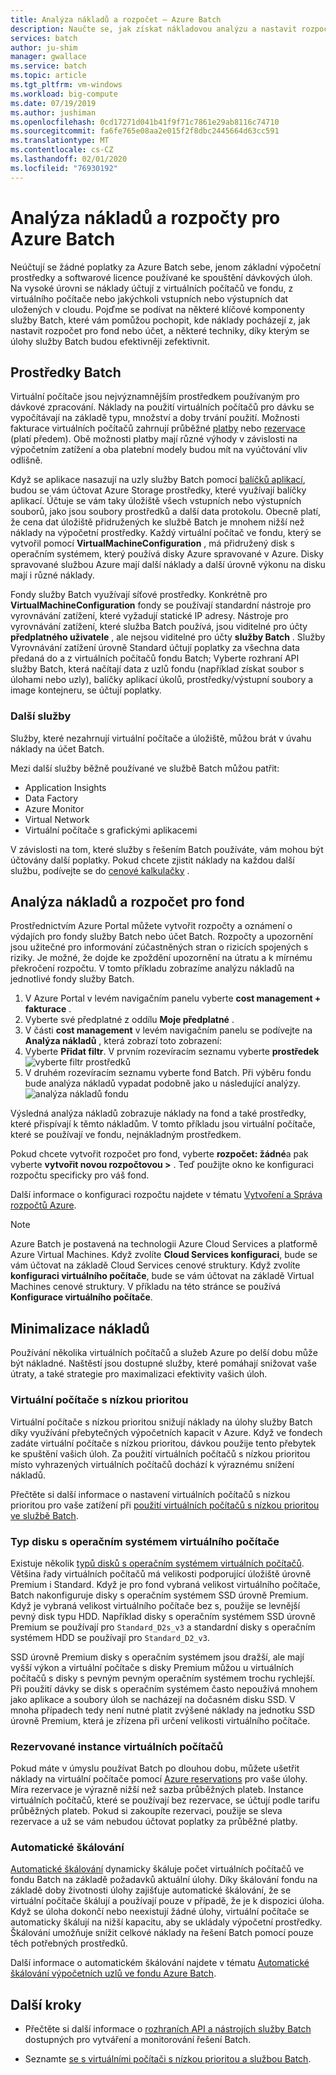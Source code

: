 ```yaml
---
title: Analýza nákladů a rozpočet – Azure Batch
description: Naučte se, jak získat nákladovou analýzu a nastavit rozpočet pro základní výpočetní prostředky a softwarové licence používané ke spouštění úloh služby Batch.
services: batch
author: ju-shim
manager: gwallace
ms.service: batch
ms.topic: article
ms.tgt_pltfrm: vm-windows
ms.workload: big-compute
ms.date: 07/19/2019
ms.author: jushiman
ms.openlocfilehash: 0cd17271d041b41f9f71c7861e29ab8116c74710
ms.sourcegitcommit: fa6fe765e08aa2e015f2f8dbc2445664d63cc591
ms.translationtype: MT
ms.contentlocale: cs-CZ
ms.lasthandoff: 02/01/2020
ms.locfileid: "76930192"
---
```

# <a name="cost-analysis-and-budgets-for-azure-batch"></a>Analýza nákladů a rozpočty pro Azure Batch

Neúčtují se žádné poplatky za Azure Batch sebe, jenom základní výpočetní prostředky a softwarové licence používané ke spouštění dávkových úloh. Na vysoké úrovni se náklady účtují z virtuálních počítačů ve fondu, z virtuálního počítače nebo jakýchkoli vstupních nebo výstupních dat uložených v cloudu. Pojďme se podívat na některé klíčové komponenty služby Batch, které vám pomůžou pochopit, kde náklady pocházejí z, jak nastavit rozpočet pro fond nebo účet, a některé techniky, díky kterým se úlohy služby Batch budou efektivněji zefektivnit.

## <a name="batch-resources"></a>Prostředky Batch

Virtuální počítače jsou nejvýznamnějším prostředkem používaným pro dávkové zpracování. Náklady na použití virtuálních počítačů pro dávku se vypočítávají na základě typu, množství a doby trvání použití. Možnosti fakturace virtuálních počítačů zahrnují průběžné [platby](https://azure.microsoft.com/offers/ms-azr-0003p/) nebo [rezervace](../cost-management-billing/reservations/save-compute-costs-reservations.md) (platí předem). Obě možnosti platby mají různé výhody v závislosti na výpočetním zatížení a oba platební modely budou mít na vyúčtování vliv odlišně.

Když se aplikace nasazují na uzly služby Batch pomocí [balíčků aplikací](batch-application-packages.md), budou se vám účtovat Azure Storage prostředky, které využívají balíčky aplikací. Účtuje se vám taky úložiště všech vstupních nebo výstupních souborů, jako jsou soubory prostředků a další data protokolu. Obecně platí, že cena dat úložiště přidružených ke službě Batch je mnohem nižší než náklady na výpočetní prostředky. Každý virtuální počítač ve fondu, který se vytvořil pomocí **VirtualMachineConfiguration** , má přidružený disk s operačním systémem, který používá disky Azure spravované v Azure. Disky spravované službou Azure mají další náklady a další úrovně výkonu na disku mají i různé náklady.

Fondy služby Batch využívají síťové prostředky. Konkrétně pro **VirtualMachineConfiguration** fondy se používají standardní nástroje pro vyrovnávání zatížení, které vyžadují statické IP adresy. Nástroje pro vyrovnávání zatížení, které služba Batch používá, jsou viditelné pro účty **předplatného uživatele** , ale nejsou viditelné pro účty **služby Batch** . Služby Vyrovnávání zatížení úrovně Standard účtují poplatky za všechna data předaná do a z virtuálních počítačů fondu Batch; Vyberte rozhraní API služby Batch, která načítají data z uzlů fondu (například získat soubor s úlohami nebo uzly), balíčky aplikací úkolů, prostředky/výstupní soubory a image kontejneru, se účtují poplatky.

### <a name="additional-services"></a>Další služby

Služby, které nezahrnují virtuální počítače a úložiště, můžou brát v úvahu náklady na účet Batch.

Mezi další služby běžně používané ve službě Batch můžou patřit:

- Application Insights
- Data Factory
- Azure Monitor
- Virtual Network
- Virtuální počítače s grafickými aplikacemi

V závislosti na tom, které služby s řešením Batch používáte, vám mohou být účtovány další poplatky. Pokud chcete zjistit náklady na každou další službu, podívejte se do [cenové kalkulačky](https://azure.microsoft.com/pricing/calculator/) .

## <a name="cost-analysis-and-budget-for-a-pool"></a>Analýza nákladů a rozpočet pro fond

Prostřednictvím Azure Portal můžete vytvořit rozpočty a oznámení o výdajích pro fondy služby Batch nebo účet Batch. Rozpočty a upozornění jsou užitečné pro informování zúčastněných stran o rizicích spojených s riziky. Je možné, že dojde ke zpoždění upozornění na útratu a k mírnému překročení rozpočtu. V tomto příkladu zobrazíme analýzu nákladů na jednotlivé fondy služby Batch.

1. V Azure Portal v levém navigačním panelu vyberte **cost management + fakturace** .
1. Vyberte své předplatné z oddílu **Moje předplatné** .
1. V části **cost management** v levém navigačním panelu se podívejte na **Analýza nákladů** , která zobrazí toto zobrazení:
1. Vyberte **Přidat filtr**. V prvním rozevíracím seznamu vyberte **prostředek** ![vyberte filtr prostředků](./media/batch-budget/resource-filter.png)
1. V druhém rozevíracím seznamu vyberte fond Batch. Při výběru fondu bude analýza nákladů vypadat podobně jako u následující analýzy.
    ![analýza nákladů fondu](./media/batch-budget/pool-cost-analysis.png)

Výsledná analýza nákladů zobrazuje náklady na fond a také prostředky, které přispívají k těmto nákladům. V tomto příkladu jsou virtuální počítače, které se používají ve fondu, nejnákladným prostředkem.

Pokud chcete vytvořit rozpočet pro fond, vyberte **rozpočet: žádné**a pak vyberte **vytvořit novou rozpočtovou >** . Teď použijte okno ke konfiguraci rozpočtu specificky pro váš fond.

Další informace o konfiguraci rozpočtu najdete v tématu [Vytvoření a Správa rozpočtů Azure](../cost-management-billing/costs/tutorial-acm-create-budgets.md).

> [!NOTE]
> Azure Batch je postavená na technologii Azure Cloud Services a platformě Azure Virtual Machines. Když zvolíte **Cloud Services konfiguraci**, bude se vám účtovat na základě Cloud Services cenové struktury. Když zvolíte **konfiguraci virtuálního počítače**, bude se vám účtovat na základě Virtual Machines cenové struktury. V příkladu na této stránce se používá **Konfigurace virtuálního počítače**.

## <a name="minimize-cost"></a>Minimalizace nákladů

Používání několika virtuálních počítačů a služeb Azure po delší dobu může být nákladné. Naštěstí jsou dostupné služby, které pomáhají snižovat vaše útraty, a také strategie pro maximalizaci efektivity vašich úloh.

### <a name="low-priority-virtual-machines"></a>Virtuální počítače s nízkou prioritou

Virtuální počítače s nízkou prioritou snižují náklady na úlohy služby Batch díky využívání přebytečných výpočetních kapacit v Azure. Když ve fondech zadáte virtuální počítače s nízkou prioritou, dávkou použije tento přebytek ke spuštění vašich úloh. Za použití virtuálních počítačů s nízkou prioritou místo vyhrazených virtuálních počítačů dochází k výraznému snížení nákladů.

Přečtěte si další informace o nastavení virtuálních počítačů s nízkou prioritou pro vaše zatížení při [použití virtuálních počítačů s nízkou prioritou ve službě Batch](batch-low-pri-vms.md).

### <a name="virtual-machine-os-disk-type"></a>Typ disku s operačním systémem virtuálního počítače

Existuje několik [typů disků s operačním systémem virtuálních počítačů](../virtual-machines/windows/disks-types.md). Většina řady virtuálních počítačů má velikosti podporující úložiště úrovně Premium i Standard. Když je pro fond vybraná velikost virtuálního počítače, Batch nakonfiguruje disky s operačním systémem SSD úrovně Premium. Když je vybraná velikost virtuálního počítače bez s, použije se levnější pevný disk typu HDD. Například disky s operačním systémem SSD úrovně Premium se používají pro `Standard_D2s_v3` a standardní disky s operačním systémem HDD se používají pro `Standard_D2_v3`.

SSD úrovně Premium disky s operačním systémem jsou dražší, ale mají vyšší výkon a virtuální počítače s disky Premium můžou u virtuálních počítačů s disky s pevným pevným operačním systémem trochu rychlejší. Při použití dávky se disk s operačním systémem často nepoužívá mnohem jako aplikace a soubory úloh se nacházejí na dočasném disku SSD. V mnoha případech tedy není nutné platit zvýšené náklady na jednotku SSD úrovně Premium, která je zřízena při určení velikosti virtuálního počítače.

### <a name="reserved-virtual-machine-instances"></a>Rezervované instance virtuálních počítačů

Pokud máte v úmyslu používat Batch po dlouhou dobu, můžete ušetřit náklady na virtuální počítače pomocí [Azure reservations](../cost-management-billing/reservations/save-compute-costs-reservations.md) pro vaše úlohy. Míra rezervace je výrazně nižší než sazba průběžných plateb. Instance virtuálních počítačů, které se používají bez rezervace, se účtují podle tarifu průběžných plateb. Pokud si zakoupíte rezervaci, použije se sleva rezervace a už se vám nebudou účtovat poplatky za průběžné platby.

### <a name="automatic-scaling"></a>Automatické škálování

[Automatické škálování](batch-automatic-scaling.md) dynamicky škáluje počet virtuálních počítačů ve fondu Batch na základě požadavků aktuální úlohy. Díky škálování fondu na základě doby životnosti úlohy zajišťuje automatické škálování, že se virtuální počítače škálují a používají pouze v případě, že je k dispozici úloha. Když se úloha dokončí nebo neexistují žádné úlohy, virtuální počítače se automaticky škálují na nižší kapacitu, aby se ukládaly výpočetní prostředky. Škálování umožňuje snížit celkové náklady na řešení Batch pomocí pouze těch potřebných prostředků.

Další informace o automatickém škálování najdete v tématu [Automatické škálování výpočetních uzlů ve fondu Azure Batch](batch-automatic-scaling.md).

## <a name="next-steps"></a>Další kroky

- Přečtěte si další informace o [rozhraních API a nástrojích služby Batch](batch-apis-tools.md) dostupných pro vytváření a monitorování řešení Batch.  

- Seznamte [se s virtuálními počítači s nízkou prioritou a službou Batch](batch-low-pri-vms.md).
